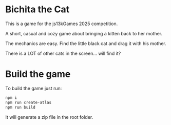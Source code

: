 # Bichita the Cat

This is a game for the js13kGames 2025 competition.

A short, casual and cozy game about bringing a kitten back to her mother.

The mechanics are easy. Find the little black cat and drag it with his mother.

There is a LOT of other cats in the screen... will find it?

# Build the game

To build the game just run:

```bash
npm i
npm run create-atlas
npm run build
```

It will generate a zip file in the root folder.